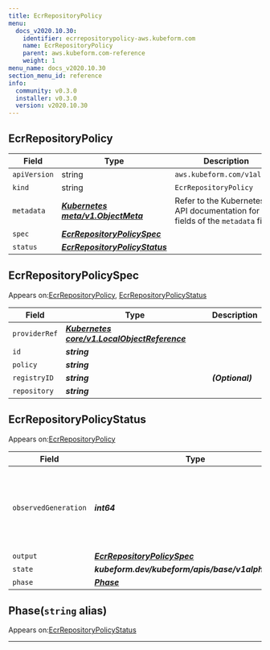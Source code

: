 ```yaml
---
title: EcrRepositoryPolicy
menu:
  docs_v2020.10.30:
    identifier: ecrrepositorypolicy-aws.kubeform.com
    name: EcrRepositoryPolicy
    parent: aws.kubeform.com-reference
    weight: 1
menu_name: docs_v2020.10.30
section_menu_id: reference
info:
  community: v0.3.0
  installer: v0.3.0
  version: v2020.10.30
---
```


## EcrRepositoryPolicy
| Field | Type | Description |
| ------ | ----- | ----------- |
| `apiVersion` | string | `aws.kubeform.com/v1alpha1` |
|    `kind` | string | `EcrRepositoryPolicy` |
| `metadata` | ***[Kubernetes meta/v1.ObjectMeta](https://v1-18.docs.kubernetes.io/docs/reference/generated/kubernetes-api/v1.18/#objectmeta-v1-meta)***|Refer to the Kubernetes API documentation for the fields of the `metadata` field.|
| `spec` | ***[EcrRepositoryPolicySpec](#ecrrepositorypolicyspec)***||
| `status` | ***[EcrRepositoryPolicyStatus](#ecrrepositorypolicystatus)***||
## EcrRepositoryPolicySpec

Appears on:[EcrRepositoryPolicy](#ecrrepositorypolicy), [EcrRepositoryPolicyStatus](#ecrrepositorypolicystatus)

| Field | Type | Description |
| ------ | ----- | ----------- |
| `providerRef` | ***[Kubernetes core/v1.LocalObjectReference](https://v1-18.docs.kubernetes.io/docs/reference/generated/kubernetes-api/v1.18/#localobjectreference-v1-core)***||
| `id` | ***string***||
| `policy` | ***string***||
| `registryID` | ***string***| ***(Optional)*** |
| `repository` | ***string***||
## EcrRepositoryPolicyStatus

Appears on:[EcrRepositoryPolicy](#ecrrepositorypolicy)

| Field | Type | Description |
| ------ | ----- | ----------- |
| `observedGeneration` | ***int64***| ***(Optional)*** Resource generation, which is updated on mutation by the API Server.|
| `output` | ***[EcrRepositoryPolicySpec](#ecrrepositorypolicyspec)***| ***(Optional)*** |
| `state` | ***kubeform.dev/kubeform/apis/base/v1alpha1.State***| ***(Optional)*** |
| `phase` | ***[Phase](#phase)***| ***(Optional)*** |
## Phase(`string` alias)

Appears on:[EcrRepositoryPolicyStatus](#ecrrepositorypolicystatus)

---
